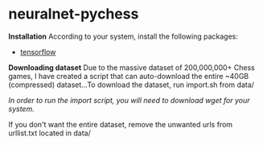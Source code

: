 # neuralnet-pychess

**Installation**
According to your system, install the following packages:
  - [tensorflow](https://www.tensorflow.org/install/) 
  
**Downloading dataset**
Due to the massive dataset of 200,000,000+ Chess games, I have created a script that can auto-download the entire ~40GB (compressed) dataset...To download the dataset, run import.sh from data/

*In order to run the import script, you will need to download wget for your system.*

If you don't want the entire dataset, remove the unwanted urls from urllist.txt located in data/
